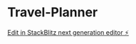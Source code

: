 # Travel-Planner

[Edit in StackBlitz next generation editor ⚡️](https://stackblitz.com/~/github.com/Supratiparg/Travel-Planner)